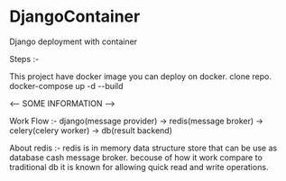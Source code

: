 # DjangoContainer

Django deployment with container

Steps :-

This project have docker image you can deploy on docker.
clone repo.
docker-compose up -d --build

<-- SOME INFORMATION -->

Work Flow :-
django(message provider) -> redis(message broker) -> celery(celery worker) -> db(result backend)

About redis :-
redis is in memory data structure store that can be use as database cash message broker. becouse of how it work compare to traditional db it is known for allowing quick read and write operations.
